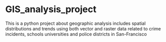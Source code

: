 # GIS_analysis_project
This is a python project about geographic analysis includes spatial distributions and trends using both vector and raster data related to crime incidents, schools universities and police districts in San-Francisco
